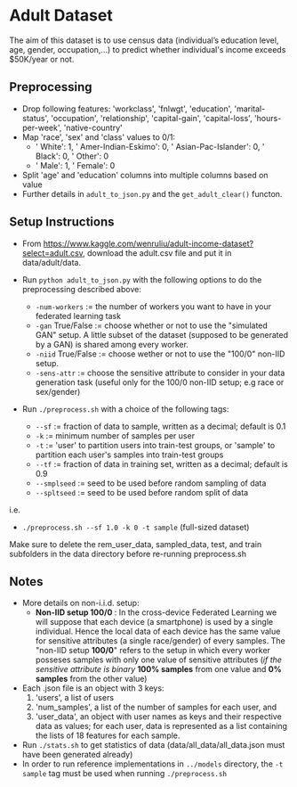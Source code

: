 # Adult Dataset

The aim of this dataset is to use census data (individual’s education level, age, gender, occupation,...) to predict whether individual's income exceeds $50K/year or not.

## Preprocessing
- Drop following features: 'workclass', 'fnlwgt', 'education', 'marital-status', 'occupation',
          'relationship', 'capital-gain', 'capital-loss', 'hours-per-week', 'native-country'
- Map 'race', 'sex' and 'class' values to 0/1:
    - ' White': 1, ' Amer-Indian-Eskimo': 0, ' Asian-Pac-Islander': 0, ' Black': 0, ' Other': 0
    - ' Male': 1, ' Female': 0
- Split 'age' and 'education' columns into multiple columns based on value
- Further details in ```adult_to_json.py``` and the ```get_adult_clear()``` functon.

## Setup Instructions
- From <https://www.kaggle.com/wenruliu/adult-income-dataset?select=adult.csv>, download the adult.csv file and put it in data/adult/data.
- Run ```python adult_to_json.py``` with the following options to do the preprocessing described above:
    - ```-num-workers``` := the number of workers you want to have in your federated learning task
    - ```-gan``` True/False := choose whether or not to use the "simulated GAN" setup. A little subset of the dataset (supposed to be generated by a GAN) is shared among every worker.
    - ```-niid``` True/False := choose wether or not to use the "100/0" non-IID setup.
    - ```-sens-attr``` := choose the sensitive attribute to consider in your data generation task (useful only for the 100/0 non-IID setup; e.g race or sex/gender)

- Run ```./preprocess.sh``` with a choice of the following tags:
    - ```--sf``` := fraction of data to sample, written as a decimal; default is 0.1
    - ```-k``` := minimum number of samples per user
    - ```-t``` := 'user' to partition users into train-test groups, or 'sample' to partition each user's samples into train-test groups
    - ```--tf``` := fraction of data in training set, written as a decimal; default is 0.9
    - ```--smplseed``` := seed to be used before random sampling of data
    - ```--spltseed``` :=  seed to be used before random split of data

i.e.
- ```./preprocess.sh --sf 1.0 -k 0 -t sample``` (full-sized dataset)<br/>

Make sure to delete the rem_user_data, sampled_data, test, and train subfolders in the data directory before re-running preprocess.sh

## Notes
- More details on non-i.i.d. setup:
  - **Non-IID setup 100/0** : In the cross-device Federated Learning we will suppose that each device (a smartphone) is used by a single individual. Hence the local data of each device has the same value for sensitive attributes (a single race/gender) of every samples. The "non-IID setup **100/0**" refers to the setup in which every worker posseses samples with only one value of sensitive attributes (*if the sensitive attribute is binary* **100% samples** from one value and **0% samples** from the other value) 
- Each .json file is an object with 3 keys:
  1. 'users', a list of users
  2. 'num_samples', a list of the number of samples for each user, and 
  3. 'user_data', an object with user names as keys and their respective data as values; for each user, data is represented as a list containing the lists of 18 features for each sample.
- Run ```./stats.sh``` to get statistics of data (data/all_data/all_data.json must have been generated already)
- In order to run reference implementations in ```../models``` directory, the ```-t sample``` tag must be used when running ```./preprocess.sh```
